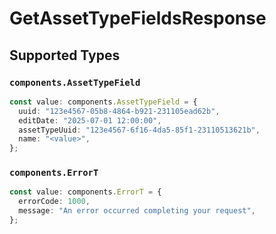 # GetAssetTypeFieldsResponse


## Supported Types

### `components.AssetTypeField`

```typescript
const value: components.AssetTypeField = {
  uuid: "123e4567-05b8-4864-b921-231105ead62b",
  editDate: "2025-07-01 12:00:00",
  assetTypeUuid: "123e4567-6f16-4da5-85f1-23110513621b",
  name: "<value>",
};
```

### `components.ErrorT`

```typescript
const value: components.ErrorT = {
  errorCode: 1000,
  message: "An error occurred completing your request",
};
```

